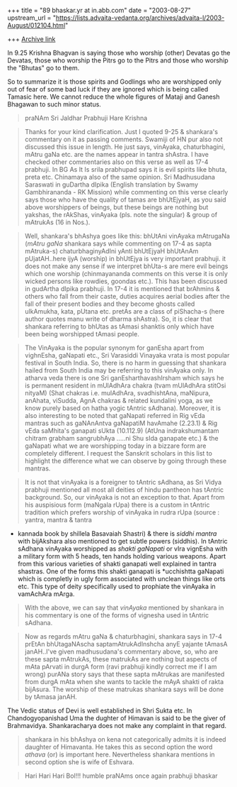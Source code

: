 +++
title = "89 bhaskar.yr at in.abb.com"
date = "2003-08-27"
upstream_url = "https://lists.advaita-vedanta.org/archives/advaita-l/2003-August/012104.html"

+++
[Archive link](https://lists.advaita-vedanta.org/archives/advaita-l/2003-August/012104.html)

In 9.25 Krishna Bhagvan is saying those who worship (other) Devatas go the
Devatas, those who worship the Pitrs go to the Pitrs and those who worship
the "Bhutas" go to them.

So to summarize it is those spirits and Godlings who are worshipped only
out of fear of some bad luck if they are ignored which is being called
Tamasic here.  We cannot reduce the whole figures of Mataji and Ganesh
Bhagawan to such minor status.

>  praNAm Sri Jaldhar Prabhuji
>  Hare Krishna

>  Thanks for your kind clarification.  Just I quoted 9-25 & shankara's
commentary on it as passing comments.  Swamiji of HN pur also not discussed
this issue in length.  He just says, vinAyaka, chaturbhagini, mAtru gaNa
etc. are the names appear in tantra shAstra.  I have checked other
commentaries also on this verse as well as 17-4 prabhuji.  In BG As It Is
srila prabhupad says it is evil spirits like bhuta, preta etc.  Chinamaya
also of the same opinion.  Sri Madhusudana Saraswati in guDartha dIpika
(English translation by Swamy Gambhirananda - RK Mission) while commenting
on this verse clearly says those who have the quality of tamas are
bhUtEjyaH, as you said above worshippers of beings, but these beings are
nothing but yakshas, the rAkShas, vinAyaka (pls. note the singular) & group
of mAtrukAs (16 in Nos.).

>  Well, shankara's bhAshya goes like this: bhUtAni vinAyaka mAtrugaNa
(*mAtru gaNa* shankara says while commenting on 17-4 as sapta mAtruka-s)
chaturbhaginyAdIni yAnti bhUtEjyaH bhUtAnAm pUjatAH..here ijyA (worship) in
bhUtEjya is very important prabhuji. it does not make any sense if we
interpret bhUta-s are mere evil beings which one worship (chinmayananda
comments on this verse it is only wicked persons like rowdies, goondas
etc.).  This has been discussed in gudArtha dIpika prabhuji.  In 17-4 it is
mentioned that brAhmins & others who fall from their caste, duties acquires
aerial bodies after the fall of their present bodies and they become ghosts
called ulkAmukha, kata, pUtana etc. pretAs are a class of piShacha-s (here
author quotes manu write of dharma shAstra).  So, it is clear that shankara
referring to bhUtas as tAmasi shanktis only which have been being
worshipped tAmasi people.

>  The VinAyaka is the popular synonym for ganEsha apart from vighnEsha,
gaNapati etc., Sri Varasiddi Vinayaka vrata is most popular festival in
South India.  So, there is no harm in guessing that shankara hailed from
South India may be referring to this vinAyaka only. In atharva veda there
is one Sri ganEsharthavashIrsham which says he is permanent resident in
mUlAdhAra chakra (tvam mUlAdhAra stitOsi nityaM) (Shat chakras i.e.
mulAdhAra, svadhishtAna, maNipura, anAhata, viSudda, AgnA chakras & related
kundalini yoga, as we know purely based on hatha yogic tAntric sAdhana).
Moreover, it is also interesting to be noted that gaNapati referred in Rig
vEda mantras such as gaNAnAntva gaNapatiM havAmahe (2.23.1) & Rig vEda
saMhita's ganapati sUkta (10.112.9) (AtUna indrakshumantam chitram grabham
sangrubhAya .....ni Shu sIda ganapate etc.) & the gaNapati what we are
worshipping today in a bizzare form are completely different. I request the
Sanskrit scholars in this list to highlight the difference what we can
observe by going through these mantras.

>  It is not that vinAyaka is a foreigner to tAntric sAdhana, as Sri Vidya
prabhuji mentioned all most all deities of hindu pantheon has tAntric
background.  So, our vinAyaka is not an exception to that. Apart from his
auspisious form (maNgala rUpa) there is a custom in tAntric tradition which
prefers worship of vinAyaka in rudra rUpa (source : yantra, mantra & tantra
- kannada book by shillela Basavaiah Shastri) & there is *siddhi mantra*
with bijAkshara also mentioned to get subtle powers (siddhis).  In tAntric
sAdhana vinAyaka worshipped as *shakti gaNapati* or vIra vignEsha with a
military form with 5 heads, ten hands holding various weapons.  Apart from
this various varieties of shakti ganapati well explained in tantra
shastras.  One of the forms this shakti ganapati is *ucchishtta gaNapati
which is completly in ugly form associated with unclean things like orts
etc. This type of deity specifically used to prophiate the vinAyaka in
vamAchAra mArga.

>  With the above, we can say that *vinAyaka* mentioned by shankara in his
commentary is one of the forms of vignesha used in tAntric sAdhana.

>  Now as regards mAtru gaNa & chaturbhagini, shankara says in 17-4 prEtAn
bhUtagaNAscha saptamAtrukAdInshcha anyE yajante tAmasA janAH..I've given
madhusudana's commentary above, so, who are these sapta mAtrukAs, these
matrukAs are nothing but aspects of mAta pArvati in durgA form (ravi
prabhuji kindly correct me if I am wrong) purANa story says that these
sapta mAtrukas are manifested from durgA mAta when she wants to tackle the
mAyA shakti of rakta bijAsura. The worship of these matrukas shankara says
will be done by tAmasa janAH.

The Vedic status of Devi is well established in Shri Sukta etc.  In
Chandogyopanishad Uma the dughter of Himavan is said to be the giver of
Brahmavidya.  Shankaracharya does not make any complaint in that regard.

>  shankara in his bhAshya on kena not categorically admits it is indeed
daughter of Himavanta.  He takes this as second option the word *athava*
(or) is important here.  Nevertheless shankara mentions in second option
she is wife of Eshvara.


> Hari Hari Hari Bol!!!
> humble praNAms once again prabhuji
> bhaskar



